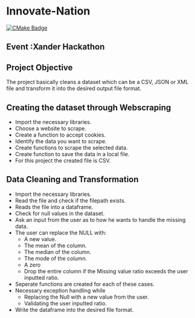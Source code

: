 # Innovate-Nation
[![CMake Badge](https://img.shields.io/github/actions/workflow/status/tjkuson/innovate-nation/ci.yml?branch=main)](https://github.com/tjkuson/innovate-nation/actions/workflows/ci.yml)

Event :Xander Hackathon
--------------------------------------
## Project Objective
The project basically cleans a dataset which can be a CSV, JSON or XML file and transform it into the desired output file format. 
## Creating the dataset through Webscraping
- Import the necessary libraries.
- Choose a website to scrape.
- Create a function to accept cookies.
- Identify the data you want to scrape.
- Create functions to scrape the selected data.
- Create function to save the data in a local file.
- For this project the created file is CSV.
## Data Cleaning and Transformation
- Import the necessary libraries.
- Read the file and check if the filepath exists.
- Reads the file into a dataframe.
- Check for null values in the dataset.
- Ask an input from the user as to how he wants to handle the missing data. 
- The user can replace the NULL with:
    * A new value.
    * The mean of the column.
    * The median of the column.
    * The mode of the column.
    * A zero
    * Drop the entire column if the Missing value ratio exceeds the user inputted ratio.
- Seperate functions are created for each of these cases.
-   Necessary exception handling while
    * Replacing the Null with a new value from the user.
    * Validating the user inputted ratio.
- Write the dataframe into the desired file format. 
    


